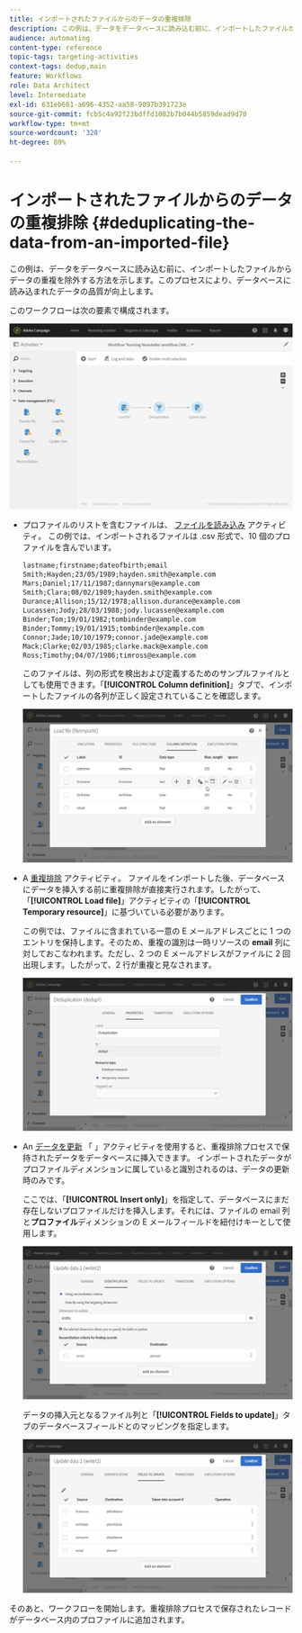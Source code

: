 ```yaml
---
title: インポートされたファイルからのデータの重複排除
description: この例は、データをデータベースに読み込む前に、インポートしたファイルからデータの重複を除外する方法を示します。
audience: automating
content-type: reference
topic-tags: targeting-activities
context-tags: dedup,main
feature: Workflows
role: Data Architect
level: Intermediate
exl-id: 631eb661-a696-4352-aa58-9097b391723e
source-git-commit: fcb5c4a92f23bdffd1082b7b044b5859dead9d70
workflow-type: tm+mt
source-wordcount: '328'
ht-degree: 89%

---
```


# インポートされたファイルからのデータの重複排除 {#deduplicating-the-data-from-an-imported-file}

この例は、データをデータベースに読み込む前に、インポートしたファイルからデータの重複を除外する方法を示します。このプロセスにより、データベースに読み込まれたデータの品質が向上します。

このワークフローは次の要素で構成されます。

![](assets/deduplication_example2_workflow.png)

* プロファイルのリストを含むファイルは、 [ファイルを読み込み](../../automating/using/load-file.md) アクティビティ。 この例では、インポートされるファイルは .csv 形式で、10 個のプロファイルを含んでいます。

   ```
   lastname;firstname;dateofbirth;email
   Smith;Hayden;23/05/1989;hayden.smith@example.com
   Mars;Daniel;17/11/1987;dannymars@example.com
   Smith;Clara;08/02/1989;hayden.smith@example.com
   Durance;Allison;15/12/1978;allison.durance@example.com
   Lucassen;Jody;28/03/1988;jody.lucassen@example.com
   Binder;Tom;19/01/1982;tombinder@example.com
   Binder;Tommy;19/01/1915;tombinder@example.com
   Connor;Jade;10/10/1979;connor.jade@example.com
   Mack;Clarke;02/03/1985;clarke.mack@example.com
   Ross;Timothy;04/07/1986;timross@example.com
   ```

   このファイルは、列の形式を検出および定義するためのサンプルファイルとしても使用できます。「**[!UICONTROL Column definition]**」タブで、インポートしたファイルの各列が正しく設定されていることを確認します。

   ![](assets/deduplication_example2_fileloading.png)

* A [重複排除](../../automating/using/deduplication.md) アクティビティ。 ファイルをインポートした後、データベースにデータを挿入する前に重複排除が直接実行されます。したがって、「**[!UICONTROL Load file]**」アクティビティの「**[!UICONTROL Temporary resource]**」に基づいている必要があります。

   この例では、ファイルに含まれている一意の E メールアドレスごとに 1 つのエントリを保持します。そのため、重複の識別は一時リソースの **email** 列に対しておこなわれます。ただし、2 つの E メールアドレスがファイルに 2 回出現します。したがって、2 行が重複と見なされます。

   ![](assets/deduplication_example2_dedup.png)

* An [データを更新](../../automating/using/update-data.md) 「 」アクティビティを使用すると、重複排除プロセスで保持されたデータをデータベースに挿入できます。 インポートされたデータがプロファイルディメンションに属していると識別されるのは、データの更新時のみです。

   ここでは、「**[!UICONTROL Insert only]**」を指定して、データベースにまだ存在しないプロファイルだけを挿入します。それには、ファイルの email 列と&#x200B;**プロファイル**&#x200B;ディメンションの E メールフィールドを紐付けキーとして使用します。

   ![](assets/deduplication_example2_writer1.png)

   データの挿入元となるファイル列と「**[!UICONTROL Fields to update]**」タブのデータベースフィールドとのマッピングを指定します。

   ![](assets/deduplication_example2_writer2.png)

そのあと、ワークフローを開始します。重複排除プロセスで保存されたレコードがデータベース内のプロファイルに追加されます。
